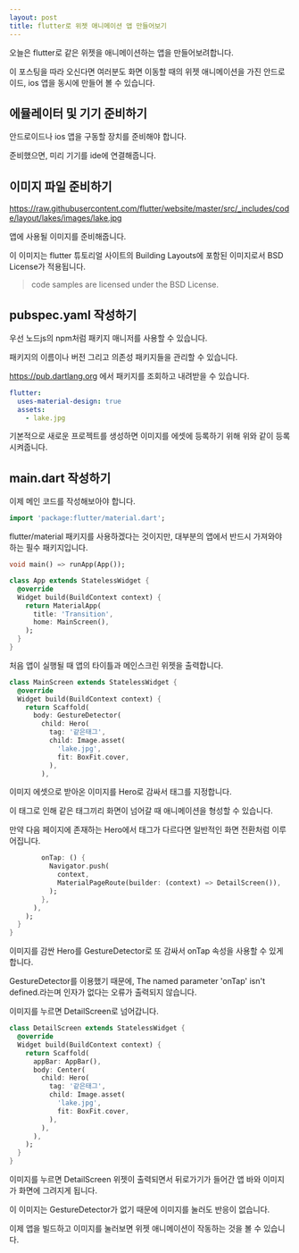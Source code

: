 ```yaml
---
layout: post
title: flutter로 위젯 애니메이션 앱 만들어보기
---
```


오늘은 flutter로 같은 위젯을 애니메이션하는 앱을 만들어보려합니다.

이 포스팅을 따라 오신다면 여러분도 화면 이동할 때의 위젯 애니메이션을 가진 안드로이드, ios 앱을 동시에 만들어 볼 수 있습니다.

## 에뮬레이터 및 기기 준비하기

안드로이드나 ios 앱을 구동할 장치를 준비해야 합니다.

준비했으면, 미리 기기를 ide에 연결해줍니다.

## 이미지 파일 준비하기

https://raw.githubusercontent.com/flutter/website/master/src/_includes/code/layout/lakes/images/lake.jpg

앱에 사용될 이미지를 준비해줍니다.

이 이미지는 flutter 튜토리얼 사이트의 Building Layouts에 포함된 이미지로서 BSD License가 적용됩니다.

> code samples are licensed under the BSD License.

## pubspec.yaml 작성하기

우선 노드js의 npm처럼 패키지 매니저를 사용할 수 있습니다.

패키지의 이름이나 버전 그리고 의존성 패키지들을 관리할 수 있습니다.

https://pub.dartlang.org 에서 패키지를 조회하고 내려받을 수 있습니다.

```yaml
flutter:
  uses-material-design: true
  assets:
    - lake.jpg
```

기본적으로 새로운 프로젝트를 생성하면 이미지를 에셋에 등록하기 위해 위와 같이 등록시켜줍니다.

## main.dart 작성하기

이제 메인 코드를 작성해보아야 합니다.

```dart
import 'package:flutter/material.dart';
```

flutter/material 패키지를 사용하겠다는 것이지만, 대부분의 앱에서 반드시 가져와야 하는 필수 패키지입니다.

```dart
void main() => runApp(App());

class App extends StatelessWidget {
  @override
  Widget build(BuildContext context) {
    return MaterialApp(
      title: 'Transition',
      home: MainScreen(),
    );
  }
}
```

처음 앱이 실행될 때 앱의 타이틀과 메인스크린 위젯을 출력합니다.

```dart
class MainScreen extends StatelessWidget {
  @override
  Widget build(BuildContext context) {
    return Scaffold(
      body: GestureDetector(
        child: Hero(
          tag: '같은태그',
          child: Image.asset(
            'lake.jpg',
            fit: BoxFit.cover,
          ),
        ),
```

이미지 에셋으로 받아온 이미지를 Hero로 감싸서 태그를 지정합니다.

이 태그로 인해 같은 태그끼리 화면이 넘어갈 때 애니메이션을 형성할 수 있습니다.

만약 다음 페이지에 존재하는 Hero에서 태그가 다르다면 일반적인 화면 전환처럼 이루어집니다.

```dart
        onTap: () {
          Navigator.push(
            context,
            MaterialPageRoute(builder: (context) => DetailScreen()),
          );
        },
      ),
    );
  }
}
```

이미지를 감싼 Hero를 GestureDetector로 또 감싸서 onTap 속성을 사용할 수 있게 합니다.

GestureDetector를 이용했기 때문에, The named parameter 'onTap' isn't defined.라는며 인자가 없다는 오류가 출력되지 않습니다.

이미지를 누르면 DetailScreen로 넘어갑니다.

```dart
class DetailScreen extends StatelessWidget {
  @override
  Widget build(BuildContext context) {
    return Scaffold(
      appBar: AppBar(),
      body: Center(
        child: Hero(
          tag: '같은태그',
          child: Image.asset(
            'lake.jpg',
            fit: BoxFit.cover,
          ),
        ),
      ),
    );
  }
}
```

이미지를 누르면 DetailScreen 위젯이 출력되면서 뒤로가기가 들어간 앱 바와 이미지가 화면에 그려지게 됩니다.

이 이미지는 GestureDetector가 없기 때문에 이미지를 눌러도 반응이 없습니다.

이제 앱을 빌드하고 이미지를 눌러보면 위젯 애니메이션이 작동하는 것을 볼 수 있습니다.